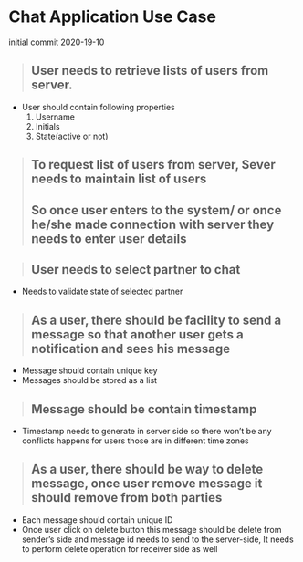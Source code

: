 # Chat Application Use Case
initial commit 2020-19-10
> ##  User needs to retrieve lists of users from server.
*  User should contain following properties 
   1. Username 
   1.  Initials 
   1.  State(active or not)

>  ## To request list of users from server, Sever needs to maintain list of users 
>  ## So once user enters to the system/ or once he/she made connection with server they needs to enter user details 

> ## User needs to select partner to chat 
* Needs to validate state of selected partner 
> ## As a user, there should be facility to send a message so that another user gets a notification and sees his message
* Message should contain unique key
* Messages should be stored as a list 

> ## Message should be contain timestamp   
* Timestamp needs to generate in server side so there won’t be any conflicts happens for users those are in different time zones
> ## As a user, there should be way to delete message, once user remove message it  should remove from both parties 
* Each message should contain unique ID 
* Once user click on delete button this message should be delete from sender’s side and message id needs to send to the server-side, It needs to perform delete operation for receiver side as well 


